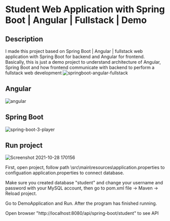 # Student Web Application with Spring Boot | Angular | Fullstack | Demo 
## Description

I made this project based on Spring Boot | Angular | fullstack  web application with Spring Boot for backend and Angular for frontend. Basically, this is just a demo project to understand architecture of Angular, Spring Boot and how frontend communicate with backend to perform a fullstack web development
![springboot-angular-fullstack](https://user-images.githubusercontent.com/86077654/139099716-8975a4f7-67c3-4d8a-a21b-d202119af096.png)

## Angular
![angular](https://user-images.githubusercontent.com/86077654/139235511-8d694734-7247-4ce4-b0b6-9f67fbfd850f.png)

## Spring Boot
![spring-boot-3-player](https://user-images.githubusercontent.com/86077654/138086348-6cb23128-f9ec-4e20-9f36-0aac9006e7ac.png)

## Run project

![Screenshot 2021-10-28 170156](https://user-images.githubusercontent.com/86077654/139234298-500e4647-5b8c-4dea-bfd6-5d4cc96cc986.png)

First, open project, follow path \src\main\resources\application.properties to configuation application.properties to connect database.

Make sure you created database "student" and change your username and password with your MySQL account, then go to pom.xml file -> Maven -> Reload project.

Go to DemoApplication and Run. After the program has finished running.

Open browser "http://localhost:8080/api/spring-boot/student"  to see API


